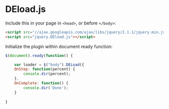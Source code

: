 DEload.js
=========

Include this in your page in `<head>`, or before `</body>`:

```html
<script src="//ajax.googleapis.com/ajax/libs/jquery/2.1.1/jquery.min.js"></script>
<script src="jquery.DEload.js"></script>
```

Initialize the plugin within document ready function:

```javascript
$(document).ready(function() {

	var loader = $("body").DELoad({
	OnStep: function(percent) {
		console.dir(percent);
	},
	OnComplete: function() {
		console.dir('Done');
	}
		
}
```
